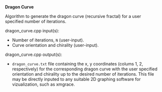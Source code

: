 **Dragon Curve**

Algorithm to generate the dragon curve (recursive fractal) for a user specified number of iterations.

dragon_curve.cpp input(s):
   - Number of iterations, `N` (user-input).
   - Curve orientation and chirality (user-input).

dragon_curve.cpp output(s):
   - `dragon_curve.txt` file containing the x, y coordinates (colums 1, 2, respectively) for the corresponding dragon curve with the user specified orientation and chirality up to the desired number of iterations.  This file may be directly inputed to any suitable 2D graphing software for vizualization, such as xmgrace.
